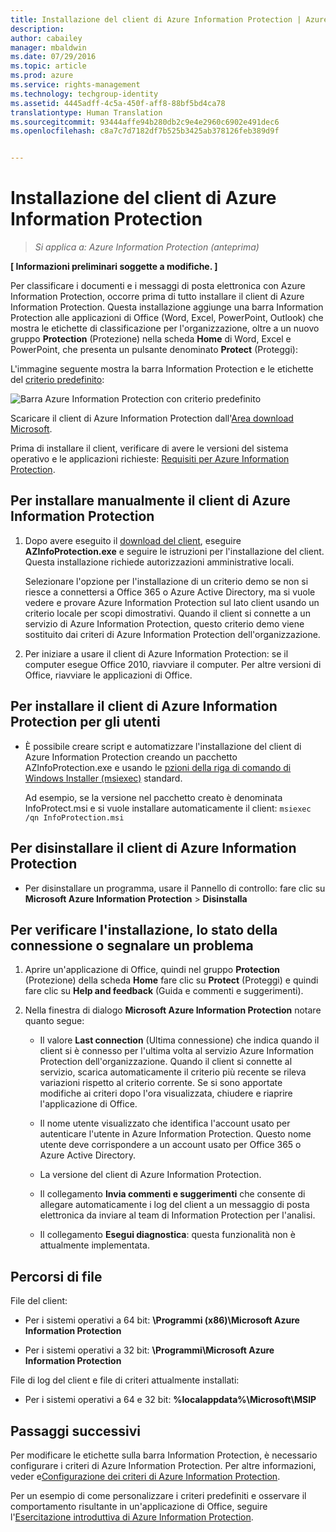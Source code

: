 ```yaml
---
title: Installazione del client di Azure Information Protection | Azure Rights Management
description: 
author: cabailey
manager: mbaldwin
ms.date: 07/29/2016
ms.topic: article
ms.prod: azure
ms.service: rights-management
ms.technology: techgroup-identity
ms.assetid: 4445adff-4c5a-450f-aff8-88bf5bd4ca78
translationtype: Human Translation
ms.sourcegitcommit: 93444affe94b280db2c9e4e2960c6902e491dec6
ms.openlocfilehash: c8a7c7d7182df7b525b3425ab378126feb389d9f


---
```


# Installazione del client di Azure Information Protection

>*Si applica a: Azure Information Protection (anteprima)*

**[ Informazioni preliminari soggette a modifiche. ]**

Per classificare i documenti e i messaggi di posta elettronica con Azure Information Protection, occorre prima di tutto installare il client di Azure Information Protection. Questa installazione aggiunge una barra Information Protection alle applicazioni di Office (Word, Excel, PowerPoint, Outlook) che mostra le etichette di classificazione per l'organizzazione, oltre a un nuovo gruppo **Protection** (Protezione) nella scheda **Home** di Word, Excel e PowerPoint, che presenta un pulsante denominato **Protect** (Proteggi):

L'immagine seguente mostra la barra Information Protection e le etichette del [criterio predefinito](configure-policy-default.md):

![Barra Azure Information Protection con criterio predefinito](../media/info-protect-bar-default.png)

Scaricare il client di Azure Information Protection dall'[Area download Microsoft](https://www.microsoft.com/en-us/download/details.aspx?id=53018).

Prima di installare il client, verificare di avere le versioni del sistema operativo e le applicazioni richieste: [Requisiti per Azure Information Protection](requirements-azure-infoprotect.md).


## Per installare manualmente il client di Azure Information Protection

1. Dopo avere eseguito il [download del client](https://www.microsoft.com/en-us/download/details.aspx?id=53018), eseguire **AZInfoProtection.exe** e seguire le istruzioni per l'installazione del client. Questa installazione richiede autorizzazioni amministrative locali.

    Selezionare l'opzione per l'installazione di un criterio demo se non si riesce a connettersi a Office 365 o Azure Active Directory, ma si vuole vedere e provare Azure Information Protection sul lato client usando un criterio locale per scopi dimostrativi. Quando il client si connette a un servizio di Azure Information Protection, questo criterio demo viene sostituito dai criteri di Azure Information Protection dell'organizzazione. 

2. Per iniziare a usare il client di Azure Information Protection: se il computer esegue Office 2010, riavviare il computer. Per altre versioni di Office, riavviare le applicazioni di Office.

## Per installare il client di Azure Information Protection per gli utenti

- È possibile creare script e automatizzare l'installazione del client di Azure Information Protection creando un pacchetto AZInfoProtection.exe e usando le [pzioni della riga di comando di Windows Installer (msiexec)](https://technet.microsoft.com/library/cc759262(v=ws.10).aspx) standard.

    Ad esempio, se la versione nel pacchetto creato è denominata InfoProtect.msi e si vuole installare automaticamente il client: `msiexec /qn InfoProtection.msi`


## Per disinstallare il client di Azure Information Protection

- Per disinstallare un programma, usare il Pannello di controllo: fare clic su **Microsoft Azure Information Protection** > **Disinstalla**

## Per verificare l'installazione, lo stato della connessione o segnalare un problema

1. Aprire un'applicazione di Office, quindi nel gruppo **Protection** (Protezione) della scheda **Home** fare clic su **Protect** (Proteggi) e quindi fare clic su **Help and feedback** (Guida e commenti e suggerimenti).

2. Nella finestra di dialogo **Microsoft Azure Information Protection** notare quanto segue:

    - Il valore **Last connection** (Ultima connessione) che indica quando il client si è connesso per l'ultima volta al servizio Azure Information Protection dell'organizzazione. Quando il client si connette al servizio, scarica automaticamente il criterio più recente se rileva variazioni rispetto al criterio corrente. Se si sono apportate modifiche ai criteri dopo l'ora visualizzata, chiudere e riaprire l'applicazione di Office.

    - Il nome utente visualizzato che identifica l'account usato per autenticare l'utente in Azure Information Protection. Questo nome utente deve corrispondere a un account usato per Office 365 o Azure Active Directory.

    - La versione del client di Azure Information Protection.

    - Il collegamento **Invia commenti e suggerimenti** che consente di allegare automaticamente i log del client a un messaggio di posta elettronica da inviare al team di Information Protection per l'analisi.

    - Il collegamento **Esegui diagnostica**: questa funzionalità non è attualmente implementata.

## Percorsi di file

File del client:   

- Per i sistemi operativi a 64 bit: **\Programmi (x86)\Microsoft Azure Information Protection**

- Per i sistemi operativi a 32 bit: **\Programmi\Microsoft Azure Information Protection**

File di log del client e file di criteri attualmente installati:

- Per i sistemi operativi a 64 e 32 bit: **%localappdata%\Microsoft\MSIP**


## Passaggi successivi

Per modificare le etichette sulla barra Information Protection, è necessario configurare i criteri di Azure Information Protection. Per altre informazioni, veder e[Configurazione dei criteri di Azure Information Protection](configure-policy.md).

Per un esempio di come personalizzare i criteri predefiniti e osservare il comportamento risultante in un'applicazione di Office, seguire l'[Esercitazione introduttiva di Azure Information Protection](infoprotect-quick-start-tutorial.md). 



<!--HONumber=Jul16_HO5-->


